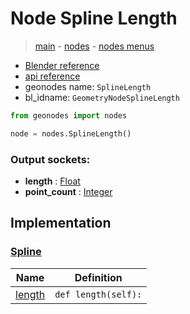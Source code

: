 # Node Spline Length

> [main](../structure.md) - [nodes](nodes.md) - [nodes menus](nodes_menus.md)

- [Blender reference](https://docs.blender.org/manual/en/latest/modeling/geometry_nodes/curve/spline_length.html)
- [api reference](https://docs.blender.org/api/current/bpy.types.GeometryNodeSplineLength.html)
- geonodes name: `SplineLength`
- bl_idname: `GeometryNodeSplineLength`

```python
from geonodes import nodes

node = nodes.SplineLength()
```

### Output sockets:

- **length** : [Float](Float.md)
- **point_count** : [Integer](Integer.md)

## Implementation

### [Spline](Spline.md)

| Name | Definition |
|------|------------|
 | [length](Spline.md#length-property) | `def length(self):` |

